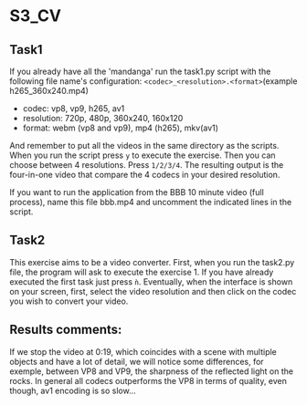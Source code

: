 # S3_CV

## Task1 
If you already have all the 'mandanga' run the task1.py script with the following file name's configuration: `<codec>_<resolution>.<format>`(example h265_360x240.mp4)

  - codec: vp8, vp9, h265, av1
  - resolution: 720p, 480p, 360x240, 160x120
  - format: webm (vp8 and vp9), mp4 (h265), mkv(av1)
 
  And remember to put all the videos in the same directory as the scripts.
  When you run the script press `y` to execute the exercise. Then you can choose between 4 resolutions. Press `1/2/3/4`.
  The resulting output is the four-in-one video that compare the 4 codecs in your desired resolution.
  
If you want to run the application from the BBB 10 minute video (full process), name this file bbb.mp4 and uncomment the indicated lines in the script.

## Task2
This exercise aims to be a video converter.
First, when you run the task2.py file, the program will ask to execute the exercise 1. If you have already executed the first task just press `ǹ`.
Eventually, when the interface is shown on your screen, first, select the video resolution and then click on the codec you wish to convert your video.

## Results comments:
If we stop the video at 0:19, which coincides with a scene with multiple objects and have a lot of detail, we will notice some differences, for exemple, between VP8 and VP9, the sharpness of the reflected light on the rocks. In general all codecs outperforms the VP8 in terms of quality, even though, av1 encoding is so slow...



  
  
  
